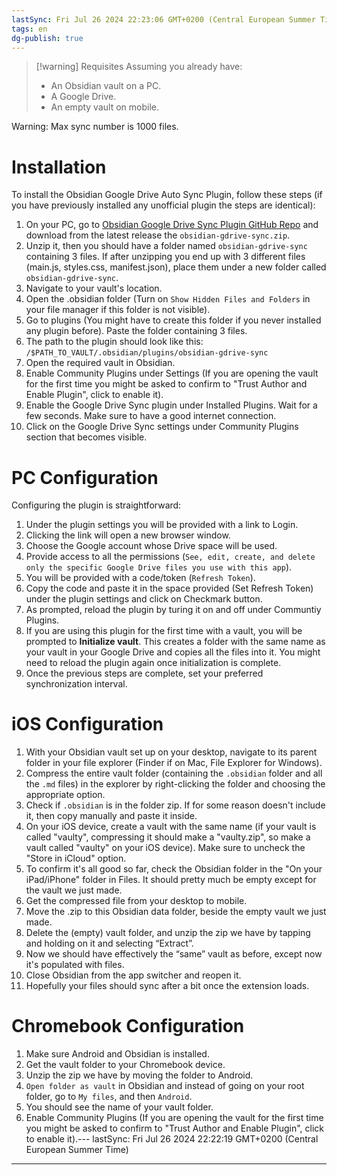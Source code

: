 ```yaml
---
lastSync: Fri Jul 26 2024 22:23:06 GMT+0200 (Central European Summer Time)
tags: en
dg-publish: true
---
```


> [!warning] Requisites
> Assuming you already have:
> - An Obsidian vault on a PC.
> - A Google Drive.
> - An empty vault on mobile.

Warning: Max sync number is 1000 files.
# Installation
To install the Obsidian Google Drive Auto Sync Plugin, follow these steps (if you have previously installed any unofficial plugin the steps are identical):
1. On your PC, go to [Obsidian Google Drive Sync Plugin GitHub Repo](https://github.com/stravo1/obsidian-gdrive-sync?tab=readme-ov-file#obsidian-google-drive-sync-plugin) and download from the latest release the `obsidian-gdrive-sync.zip`.
2. Unzip it, then you should have a folder named `obsidian-gdrive-sync` containing 3 files. If after unzipping you end up with 3 different files (main.js, styles.css, manifest.json), place them under a new folder called `obsidian-gdrive-sync`.
3. Navigate to your vault's location.
4. Open the .obsidian folder (Turn on `Show Hidden Files and Folders` in your file manager if this folder is not visible).
5. Go to plugins (You might have to create this folder if you never installed any plugin before). Paste the folder containing 3 files.
6. The path to the plugin should look like this: `/$PATH_TO_VAULT/.obsidian/plugins/obsidian-gdrive-sync`
7. Open the required vault in Obsidian.
8. Enable Community Plugins under Settings (If you are opening the vault for the first time you might be asked to confirm to "Trust Author and Enable Plugin", click to enable it).
9. Enable the Google Drive Sync plugin under Installed Plugins. Wait for a few seconds. Make sure to have a good internet connection.
10. Click on the Google Drive Sync settings under Community Plugins section that becomes visible.

# PC Configuration
Configuring the plugin is straightforward:

1. Under the plugin settings you will be provided with a link to Login.
2. Clicking the link will open a new browser window.
3. Choose the Google account whose Drive space will be used.
4. Provide access to all the permissions (`See, edit, create, and delete only the specific Google Drive files you use with this app`).
5. You will be provided with a code/token (`Refresh Token`).
6. Copy the code and paste it in the space provided (Set Refresh Token) under the plugin settings and click on Checkmark button.
7. As prompted, reload the plugin by turing it on and off under Communtiy Plugins.
8. If you are using this plugin for the first time with a vault, you will be prompted to **Initialize vault**. This creates a folder with the same name as your vault in your Google Drive and copies all the files into it. You might need to reload the plugin again once initialization is complete. 
9. Once the previous steps are complete, set your preferred synchronization interval.
# iOS Configuration
1. With your Obsidian vault set up on your desktop, navigate to its parent folder in your file explorer (Finder if on Mac, File Explorer for Windows).
2. Compress the entire vault folder (containing the `.obsidian` folder and all the `.md` files) in the explorer by right-clicking the folder and choosing the appropriate option.
3. Check if `.obsidian` is in the folder zip. If for some reason doesn't include it, then copy manually and paste it inside.
4. On your iOS device, create a vault with the same name (if your vault is called "vaulty", compressing it should make a "vaulty.zip", so make a vault called "vaulty" on your iOS device). Make sure to uncheck the "Store in iCloud" option.
5. To confirm it's all good so far, check the Obsidian folder in the "On your iPad/iPhone" folder in Files. It should pretty much be empty except for the vault we just made.
6. Get the compressed file from your desktop to mobile.
7. Move the .zip to this Obsidian data folder, beside the empty vault we just made.
8. Delete the (empty) vault folder, and unzip the zip we have by tapping and holding on it and selecting “Extract”.
9. Now we should have effectively the “same” vault as before, except now it's populated with files.
10. Close Obsidian from the app switcher and reopen it.
11. Hopefully your files should sync after a bit once the extension loads.

# Chromebook Configuration
1. Make sure Android and Obsidian is installed.
2. Get the vault folder to your Chromebook device.
3. Unzip the zip we have by moving the folder to Android.
4. `Open folder as vault` in Obsidian and instead of going on your root folder, go to `My files`, and then `Android`.
5. You should see the name of your vault folder.
6. Enable Community Plugins (If you are opening the vault for the first time you might be asked to confirm to "Trust Author and Enable Plugin", click to enable it).---
lastSync: Fri Jul 26 2024 22:22:19 GMT+0200 (Central European Summer Time)
---
